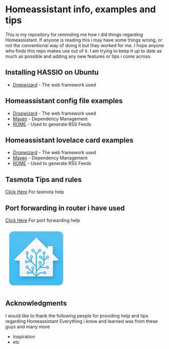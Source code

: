 # Homeassistant info, examples and tips

This is my repository for reminding me how i did things regarding Homeassistant.
If anyone is reading this i may have some things wrong, or not the conventional way of doing it but they worked for me.
I hope anyone who finds this repo makes use out of it.
I am trying to keep it up to date as much as possible and adding any new features or tips i come across.

## Installing HASSIO on Ubuntu

* [Dropwizard](http://www.dropwizard.io/1.0.2/docs/) - The web framework used

## Homeassistant config file examples

* [Dropwizard](http://www.dropwizard.io/1.0.2/docs/) - The web framework used
* [Maven](https://maven.apache.org/) - Dependency Management
* [ROME](https://rometools.github.io/rome/) - Used to generate RSS Feeds

## Homeassistant lovelace card examples

* [Dropwizard](http://www.dropwizard.io/1.0.2/docs/) - The web framework used
* [Maven](https://maven.apache.org/) - Dependency Management
* [ROME](https://rometools.github.io/rome/) - Used to generate RSS Feeds

## Tasmota Tips and rules

[Click Here](tasmota_info_and_help.md) For tasmota help

## Port forwarding in router i have used

[Click Here](port_forwarding_in_routers/) For port forwarding help


![](images/hass_icon_small.png)

## Acknowledgments
I would like to thank the following people for providing help and tips regarding Homeassistant
Everything i know and learned was from these guys and many more

* Inspiration
* etc
